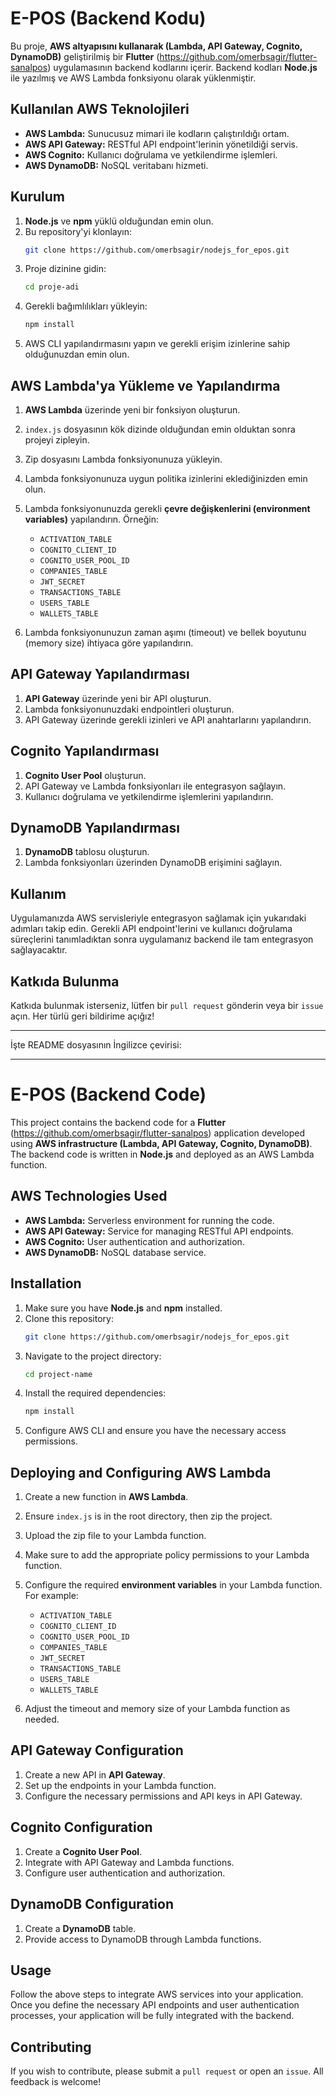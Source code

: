 # E-POS (Backend Kodu)



Bu proje, **AWS altyapısını kullanarak (Lambda, API Gateway, Cognito, DynamoDB)** geliştirilmiş bir **Flutter** (https://github.com/omerbsagir/flutter-sanalpos) uygulamasının backend kodlarını içerir. Backend kodları **Node.js** ile yazılmış ve AWS Lambda fonksiyonu olarak yüklenmiştir.

## Kullanılan AWS Teknolojileri

- **AWS Lambda:** Sunucusuz mimari ile kodların çalıştırıldığı ortam.
- **AWS API Gateway:** RESTful API endpoint'lerinin yönetildiği servis.
- **AWS Cognito:** Kullanıcı doğrulama ve yetkilendirme işlemleri.
- **AWS DynamoDB:** NoSQL veritabanı hizmeti.


## Kurulum

1. **Node.js** ve **npm** yüklü olduğundan emin olun.
2. Bu repository'yi klonlayın:
    ```bash
    git clone https://github.com/omerbsagir/nodejs_for_epos.git
    ```
3. Proje dizinine gidin:
    ```bash
    cd proje-adi
    ```
4. Gerekli bağımlılıkları yükleyin:
    ```bash
    npm install
    ```
5. AWS CLI yapılandırmasını yapın ve gerekli erişim izinlerine sahip olduğunuzdan emin olun.

## AWS Lambda'ya Yükleme ve Yapılandırma

1. **AWS Lambda** üzerinde yeni bir fonksiyon oluşturun.
2. `index.js` dosyasının kök dizinde olduğundan emin olduktan sonra projeyi zipleyin.
3. Zip dosyasını Lambda fonksiyonunuza yükleyin.
4. Lambda fonksiyonunuza uygun politika izinlerini eklediğinizden emin olun.
5. Lambda fonksiyonunuzda gerekli **çevre değişkenlerini (environment variables)** yapılandırın. Örneğin:
   
    - `ACTIVATION_TABLE`
    - `COGNITO_CLIENT_ID`
    - `COGNITO_USER_POOL_ID`
    - `COMPANIES_TABLE`
    - `JWT_SECRET`
    - `TRANSACTIONS_TABLE`
    - `USERS_TABLE`
    - `WALLETS_TABLE`
      
7. Lambda fonksiyonunuzun zaman aşımı (timeout) ve bellek boyutunu (memory size) ihtiyaca göre yapılandırın.

## API Gateway Yapılandırması

1. **API Gateway** üzerinde yeni bir API oluşturun.
2. Lambda fonksiyonunuzdaki endpointleri oluşturun.
3. API Gateway üzerinde gerekli izinleri ve API anahtarlarını yapılandırın.

## Cognito Yapılandırması

1. **Cognito User Pool** oluşturun.
2. API Gateway ve Lambda fonksiyonları ile entegrasyon sağlayın.
3. Kullanıcı doğrulama ve yetkilendirme işlemlerini yapılandırın.

## DynamoDB Yapılandırması

1. **DynamoDB** tablosu oluşturun.
2. Lambda fonksiyonları üzerinden DynamoDB erişimini sağlayın.

## Kullanım

Uygulamanızda AWS servisleriyle entegrasyon sağlamak için yukarıdaki adımları takip edin. Gerekli API endpoint'lerini ve kullanıcı doğrulama süreçlerini tanımladıktan sonra uygulamanız backend ile tam entegrasyon sağlayacaktır.

## Katkıda Bulunma

Katkıda bulunmak isterseniz, lütfen bir `pull request` gönderin veya bir `issue` açın. Her türlü geri bildirime açığız!

---

İşte README dosyasının İngilizce çevirisi:

---




# E-POS (Backend Code)




This project contains the backend code for a **Flutter** (https://github.com/omerbsagir/flutter-sanalpos) application developed using **AWS infrastructure (Lambda, API Gateway, Cognito, DynamoDB)**. The backend code is written in **Node.js** and deployed as an AWS Lambda function.

## AWS Technologies Used

- **AWS Lambda:** Serverless environment for running the code.
- **AWS API Gateway:** Service for managing RESTful API endpoints.
- **AWS Cognito:** User authentication and authorization.
- **AWS DynamoDB:** NoSQL database service.

## Installation

1. Make sure you have **Node.js** and **npm** installed.
2. Clone this repository:
    ```bash
    git clone https://github.com/omerbsagir/nodejs_for_epos.git
    ```
3. Navigate to the project directory:
    ```bash
    cd project-name
    ```
4. Install the required dependencies:
    ```bash
    npm install
    ```
5. Configure AWS CLI and ensure you have the necessary access permissions.

## Deploying and Configuring AWS Lambda

1. Create a new function in **AWS Lambda**.
2. Ensure `index.js` is in the root directory, then zip the project.
3. Upload the zip file to your Lambda function.
4. Make sure to add the appropriate policy permissions to your Lambda function.
5. Configure the required **environment variables** in your Lambda function. For example:

    - `ACTIVATION_TABLE`
    - `COGNITO_CLIENT_ID`
    - `COGNITO_USER_POOL_ID`
    - `COMPANIES_TABLE`
    - `JWT_SECRET`
    - `TRANSACTIONS_TABLE`
    - `USERS_TABLE`
    - `WALLETS_TABLE`

7. Adjust the timeout and memory size of your Lambda function as needed.

## API Gateway Configuration

1. Create a new API in **API Gateway**.
2. Set up the endpoints in your Lambda function.
3. Configure the necessary permissions and API keys in API Gateway.

## Cognito Configuration

1. Create a **Cognito User Pool**.
2. Integrate with API Gateway and Lambda functions.
3. Configure user authentication and authorization.

## DynamoDB Configuration

1. Create a **DynamoDB** table.
2. Provide access to DynamoDB through Lambda functions.

## Usage

Follow the above steps to integrate AWS services into your application. Once you define the necessary API endpoints and user authentication processes, your application will be fully integrated with the backend.

## Contributing

If you wish to contribute, please submit a `pull request` or open an `issue`. All feedback is welcome!
